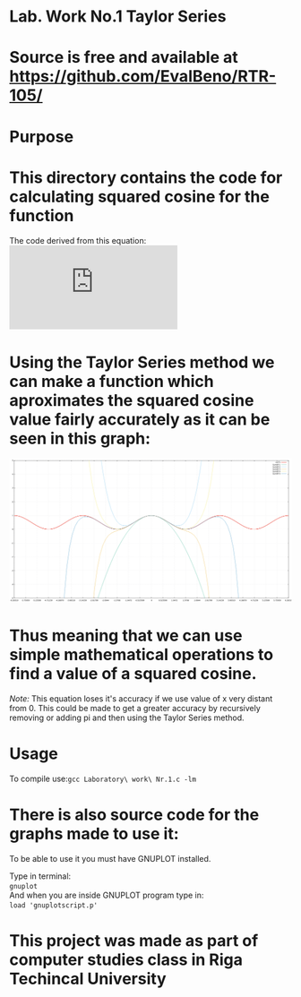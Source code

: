 
Lab. Work No.1 Taylor Series  
=

Source is free and available at https://github.com/EvalBeno/RTR-105/
==


Purpose
==


This directory contains the code for calculating squared cosine for the function
===

The code derived from this equation:![equation](http://www.sciweavers.org/tex2img.php?eq=cos%5E2%28x%29%3D1%2B%5Csum_%7Bk%3D1%7D%5E%7B500%7D%20%5Cfrac%7B%28-1%29%5Ek%2Ax%5E%7B2k%7D%2A2%5E%7B2k-1%7D%7D%7B%282k%29%21%7D%20&bc=White&fc=Black&im=jpg&fs=12&ff=arev&edit=0)

Using the Taylor Series method we can make a function which aproximates the squared cosine value fairly accurately as it can be seen in this graph:
===

![Graph](Graph.png)

Thus meaning that we can use simple mathematical operations to find a value of a squared cosine.
====

*Note:* This equation loses it's accuracy if we use value of x very distant from 0. This could be made to get a greater accuracy by recursively removing or adding pi and then using the Taylor Series method.


Usage
==

To compile use:`gcc Laboratory\ work\ Nr.1.c -lm`


There is also source code for the graphs made to use it:
====

To be able to use it you must have GNUPLOT installed.

Type in terminal:  
`gnuplot`  
And when you are inside GNUPLOT program type in:  
`load 'gnuplotscript.p'`  



This project was made as part of computer studies class in Riga Techincal University
=====
